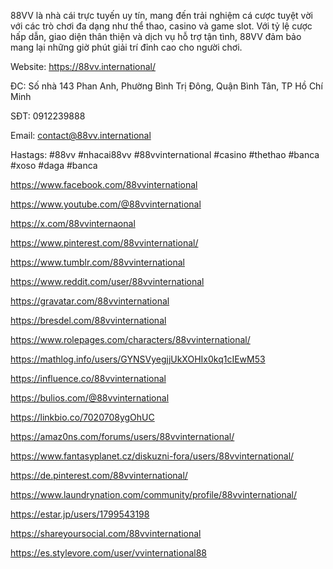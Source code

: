 88VV là nhà cái trực tuyến uy tín, mang đến trải nghiệm cá cược tuyệt vời với các trò chơi đa dạng như thể thao, casino và game slot. Với tỷ lệ cược hấp dẫn, giao diện thân thiện và dịch vụ hỗ trợ tận tình, 88VV đảm bảo mang lại những giờ phút giải trí đỉnh cao cho người chơi.

Website: https://88vv.international/

ĐC: Số nhà 143 Phan Anh, Phường Bình Trị Đông, Quận Bình Tân, TP Hồ Chí Minh

SĐT: 0912239888

Email: contact@88vv.international

Hastags: #88vv #nhacai88vv #88vvinternational #casino #thethao #banca #xoso #daga #banca

https://www.facebook.com/88vvinternational

https://www.youtube.com/@88vvinternational

https://x.com/88vvinternaonal

https://www.pinterest.com/88vvinternational/

https://www.tumblr.com/88vvinternational

https://www.reddit.com/user/88vvinternational

https://gravatar.com/88vvinternational

https://bresdel.com/88vvinternational

https://www.rolepages.com/characters/88vvinternational/

https://mathlog.info/users/GYNSVyegjjUkXOHIx0kq1cIEwM53

https://influence.co/88vvinternational

https://bulios.com/@88vvinternational

https://linkbio.co/7020708ygOhUC

https://amaz0ns.com/forums/users/88vvinternational/

https://www.fantasyplanet.cz/diskuzni-fora/users/88vvinternational/

https://de.pinterest.com/88vvinternational/

https://www.laundrynation.com/community/profile/88vvinternational/

https://estar.jp/users/1799543198

https://shareyoursocial.com/88vvinternational

https://es.stylevore.com/user/vvinternational88